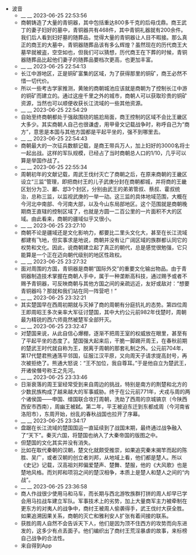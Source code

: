 - 波音
    - __ __ 2023-06-25 22:53:56
    - 商朝铸造了大量的青铜器，其中包括重达800多千克的后母戊鼎。商王武丁的妻子妇好的墓中，青铜器共有468件，其中青铜礼器就有200余件。我们后人看到妇好墓的随葬品，觉得大量的青铜器让人目不暇接。那么真正的商王的大墓中，青铜器随葬品该有多么辉煌？虽然现在的历代商王大墓早就被盗，空空如也，但我们可以猜想，历代商王在下葬的时候，青铜器随葬品比起他们妻子的随葬品要档次更高，也更加丰富。
    - __ __ 2023-06-25 22:54:13
    - 长江中游地区，正是铜矿富集的区域，为了获得那里的铜矿，商王必然不惜一切代价。
    - 所以一些考古学家推测，黄陂的商朝城池应该就是商朝为了控制长江中游的铜矿而建立的。通过这座千里之外的城市，商朝人可以获取珍贵的铜矿资源，当然也可以顺便收获长江流域的一些其他资源。
    - __ __ 2023-06-25 22:54:29
    - 自始至终商朝都处于强敌围绕的尴尬局面，商王控制的区域不会比王畿区大多少。其实商朝人自己也很谦虚，用甲骨文记载战争时，称呼自己为“商方”，意思是本国与其他方国都是平起平坐的，强不到哪里去。
    - __ __ 2023-06-25 22:54:43
    - 商朝最大的一次征兵数额记载，是商王带兵万人，加上妇好的3000名将士一起出战。这样的军队规模，已经占了当时商朝总人口的1/10，几乎可以算是举国作战了。
    - __ __ 2023-06-25 22:55:34
    - 周朝初年的文献记载，周武王伐纣灭亡了商朝之后，在原来商朝的王畿区设立“三监”管理，即把商纣王的儿子武庚分封在商朝都城，并将商的王畿区划分为卫、鄘、邶3个封区，分别由武王的弟弟管叔、蔡叔、霍叔统治，总称三监，以监视武庚的一举一动。这三监的具体地域范围，大概在今河北中南部、今河南大部，以及今山东局部地区。这个范围就是商朝晚期商王直辖的控制区域了，也就是方圆一二百公里的一片面积不大的区域。由此看来，商朝的疆域似乎又很小。
    - __ __ 2023-06-25 23:27:10
    - 商朝不论是疆域还是文化影响力，都要比二里头文化大，甚至在长江流域都建有飞地，但实事求是地说，商朝并没有让广阔区域的族群都认同它的权势和文化。因此，说商朝建立起了真正的朝代，总是感觉很勉强，它只能算是一个正在迈向朝代级别的地区性政权。
    - __ __ 2023-06-25 23:27:32
    - 面对周围的方国，青铜器是商朝“国际外交”的重要文化输出物品。由于青铜器制造技术掌握在商朝人手中，属于一种垄断高科技，通过赐予或者不赐予青铜器，可反映商朝与其他方国之间的亲疏远近，友好或敌对：“想要青铜器吗？那就和我们站在同一阵营吧！”
    - __ __ 2023-06-25 23:32:21
    - 其实楚国早在西周初期就与灭掉了商的周朝有分庭抗礼的态势。第四位周王即周昭王多次亲率大军征讨楚国，其中大约公元前982年伐楚时，周朝最为精锐的西六师竟然被楚军全部歼灭。
    - __ __ 2023-06-25 23:32:47
    - 对楚国来说，从此自信心爆棚，逐渐不把周王室的权威放在眼里，甚至有了平起平坐的态度了。楚国强大起来后，干脆一脚踢开周王，在春秋前期的楚武王时代就自称为王，脱离于周朝的那套礼制之外。公元前704年，第17代楚君熊通荡平邻国，征服江汉平原，又向周天子请求提高封号，再次被拒绝了。熊通大怒说：“王不加位，我自尊耳。”于是他自立为楚武王，开诸侯僭号称王之先河。
    - __ __ 2023-06-25 23:33:46
    - 日渐衰落的周王室经常受到来自周边的挑战，特别是南方的荆楚和北方的少数民族构成了越来越大的军事威胁。终于在公元前771年，犬戎与周的两个诸侯国——申国、缯国联合攻打周朝，洗劫了西周的京城镐京（今陕西西安市西南），周幽王被弑。第二年，平王被迫东迁到东都成周（今河南省洛阳市），东周开始，纷乱的春秋战国也拉开了序幕。
    - __ __ 2023-06-25 23:34:17
    - 盘踞在长江流域的楚国国运一直延续到了战国末期，最终通过战争融入了“天下”。秦灭六国，将楚国也纳入了大秦帝国的版图之中。
    - 但楚国的文化其实并没有消失。
    - 比如在取代秦朝的汉朝，楚文化就颇受推崇，如果追究秦末揭竿而起的陈胜、吴广，或者汉朝的创立者刘邦，从地域上看，他们都是楚人。所以《史记》记载，汉高祖刘邦偏爱楚声、楚舞、楚服，他的《大风歌》也是楚地风格。而刘邦和项羽之间的楚汉相争，本质上是楚人和楚人之间的“内战”。
    - __ __ 2023-06-25 23:36:58
    - 商人作战很少使用马和马车，而长期与西北游牧族群打拼的周人却早已学会用马拉战车建立军队。军事技术上的劣势，加上大量商军主力被牵制在更东方的对夷人的战争中，商纣王被周人偷袭得手，武王伐纣大获全胜。如果追溯因果关系，商朝的灭亡和雅利安人扩张有着间接的联系。
    - 获胜的周人自然不会告诉天下人，他们是因为顶不住西方的攻势而向东进发的，这多少有点丢面子。他们编织出了商纣王荒淫暴虐的故事，来标榜自己战争的合法性。
    - 来自得到App
